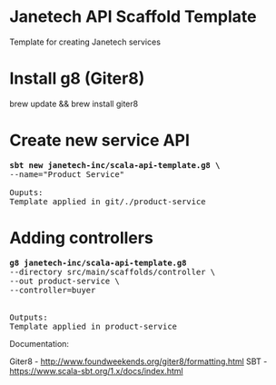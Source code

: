 # Janetech API Scaffold Template
Template for creating Janetech services

# Install g8 (Giter8)
brew update && brew install giter8


# Create new service API
<pre>
<b>sbt new janetech-inc/scala-api-template.g8 \</b>
--name="Product Service"

Ouputs:
Template applied in git/./product-service
</pre>


# Adding controllers
<pre>
<b>g8 janetech-inc/scala-api-template.g8</b>
--directory src/main/scaffolds/controller \
--out product-service \
--controller=buyer


Outputs:
Template applied in product-service
</pre>


Documentation:

Giter8 - http://www.foundweekends.org/giter8/formatting.html
SBT - https://www.scala-sbt.org/1.x/docs/index.html
